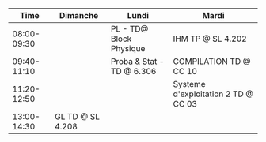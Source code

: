 

| Time        | Dimanche         | Lundi                     | Mardi                               |
| ----------- | ---------------- | ------------------------- | ----------------------------------- |
| 08:00-09:30 |                  | PL - TD@ Block Physique   | IHM TP @ SL 4.202                   |
| 09:40-11:10 |                  | Proba & Stat - TD @ 6.306 | COMPILATION TD @ CC 10              |
| 11:20-12:50 |                  |                           | Systeme d'exploitation 2 TD @ CC 03 |
| 13:00-14:30 | GL TD @ SL 4.208 |                           |                                     |


